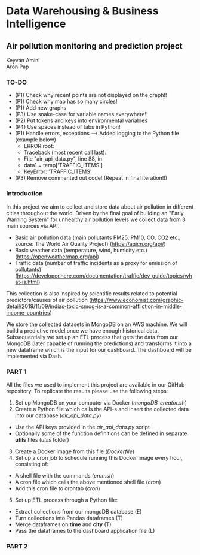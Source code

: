 # Data Warehousing & Business Intelligence

## Air pollution monitoring and prediction project

Keyvan Amini <br>
Aron Pap

### TO-DO
  * (P1) Check why recent points are not displayed on the graph!!
  * (P1) Check why map has so many circles!
  * (P1) Add new graphs
  * (P3) Use snake-case for variable names everywhere!!
  * (P2) Put tokens and keys into environmental variables
  * (P4) Use spaces instead of tabs in Python!
  * (P1) Handle errors, exceptions --> Added logging to the Python file (example below)
    * ERROR:root:
    * Traceback (most recent call last):
    * File "air_api_data.py", line 88, in <module>
    * data1 = temp['TRAFFIC_ITEMS']
    * KeyError: 'TRAFFIC_ITEMS'
  * (P3) Remove commented out code! (Repeat in final iteration!!)


### Introduction
In this project we aim to collect and store data about air pollution in different cities throughout the world. Driven by the final goal of building an "Early Warning System" for unhealthy air pollution levels we collect data from 3 main sources via API:

* Basic air pollution data (main pollutants PM25, PM10, CO, CO2 etc., source: The World Air Quality Project)
  (https://aqicn.org/api/)
* Basic weather data (temperature, wind, humidity etc.)
  (https://openweathermap.org/api)
* Traffic data (number of traffic incidents as a proxy for emission of pollutants)
  (https://developer.here.com/documentation/traffic/dev_guide/topics/what-is.html)

This collection is also inspired by scientific results related to potential predictors/causes of air pollution (https://www.economist.com/graphic-detail/2019/11/09/indias-toxic-smog-is-a-common-affliction-in-middle-income-countries)

We store the collected datasets in MongoDB on an AWS machine. We will build a predictive model once we have enough historical data. Subsequentially we set up an ETL process that gets the data from our MongoDB (later capable of running the predictions) and transforms it into a new dataframe which is the input for our dashboard. The dashboard will be implemented via Dash.

### PART 1

All the files we used to implement this project are available in our GitHub repository. To replicate the results please use the following steps:

1. Set up MongoDB on your computer via Docker (*mongoDB_creator.sh*)
2. Create a Python file which calls the API-s and insert the collected data into our database (*air_api_data.py*)
  * Use the API keys provided in the *air_api_data.py* script
  * Optionally some of the function definitions can be defined in separate **utils** files (*utils* folder)
3. Create a Docker image from this file (*Dockerfile*)
4. Set up a cron job to schedule running this Docker image every hour, consisting of:
  * A shell file with the commands (*cron.sh*)
  * A cron file which calls the above mentioned shell file (*cron*)
  * Add this cron file to crontab (*cron*)
5. Set up ETL process through a Python file:
  * Extract collections from our mongoDB database (E)
  * Turn collections into Pandas dataframes (T)
  * Merge dataframes on **time** and **city** (T)
  * Pass the dataframes to the dashboard application file (L)
 





### PART 2

